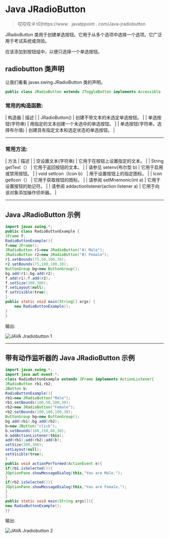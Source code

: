 # Java JRadioButton

> 哎哎哎:# t0]https://www . javatppoint . com/Java-jradiobutton

JRadioButton 类用于创建单选按钮。它用于从多个选项中选择一个选项。它广泛用于考试系统或测验。

应该添加到按钮组中，以便只选择一个单选按钮。

## radiobutton 类声明

让我们看看 javax.swing.JRadioButton 类的声明。

```java
public class JRadioButton extends JToggleButton implements Accessible

```

### 常用的构造函数:

| 构造器 | 描述 |
| JRadioButton() | 创建不带文本的未选定单选按钮。 |
| 单选按钮(字符串) | 用指定的文本创建一个未选中的单选按钮。 |
| 单选按钮(字符串，选择布尔值) | 创建具有指定文本和选定状态的单选按钮。 |

* * *

### 常用方法:

| 方法 | 描述 |
| 空设置文本(字符串) | 它用于在按钮上设置指定的文本。 |
| String getText（） | 它用于返回按钮的文本。 |
| 请参见 setenv(布尔型 b) | 它用于启用或禁用按钮。 |
| void setIcon（Icon b） | 用于设置按钮上的指定图标。 |
| Icon getIcon（） | 它用于获取按钮的图标。 |
| 请参阅 setMnemonic(int a) | 它用于设置按钮的助记符。 |
| 请参阅 addactionlistener(action listener a) | 它用于向该对象添加操作侦听器。 |

* * *

## Java JRadioButton 示例

```java
import javax.swing.*;  
public class RadioButtonExample {  
JFrame f;  
RadioButtonExample(){  
f=new JFrame();   
JRadioButton r1=new JRadioButton("A) Male");  
JRadioButton r2=new JRadioButton("B) Female");  
r1.setBounds(75,50,100,30);  
r2.setBounds(75,100,100,30);  
ButtonGroup bg=new ButtonGroup();  
bg.add(r1);bg.add(r2);  
f.add(r1);f.add(r2);    
f.setSize(300,300);  
f.setLayout(null);  
f.setVisible(true);  
}  
public static void main(String[] args) {  
    new RadioButtonExample();  
}  
}  

```

输出:

![JAVA Jradiobutton 1](../img/92e732b87ed0ea4b0c96dedcfd368df8.png)

* * *

## 带有动作监听器的 Java JRadioButton 示例

```java
import javax.swing.*;  
import java.awt.event.*;  
class RadioButtonExample extends JFrame implements ActionListener{  
JRadioButton rb1,rb2;  
JButton b;  
RadioButtonExample(){    
rb1=new JRadioButton("Male");  
rb1.setBounds(100,50,100,30);    
rb2=new JRadioButton("Female");  
rb2.setBounds(100,100,100,30);  
ButtonGroup bg=new ButtonGroup();  
bg.add(rb1);bg.add(rb2);  
b=new JButton("click");  
b.setBounds(100,150,80,30);  
b.addActionListener(this);  
add(rb1);add(rb2);add(b);  
setSize(300,300);  
setLayout(null);  
setVisible(true);  
}  
public void actionPerformed(ActionEvent e){  
if(rb1.isSelected()){  
JOptionPane.showMessageDialog(this,"You are Male.");  
}  
if(rb2.isSelected()){  
JOptionPane.showMessageDialog(this,"You are Female.");  
}  
}  
public static void main(String args[]){  
new RadioButtonExample();  
}} 

```

输出:

![JAVA Jradiobutton 2](../img/7122f3f4f8848bf5a3bc7d4ade298ff5.png)